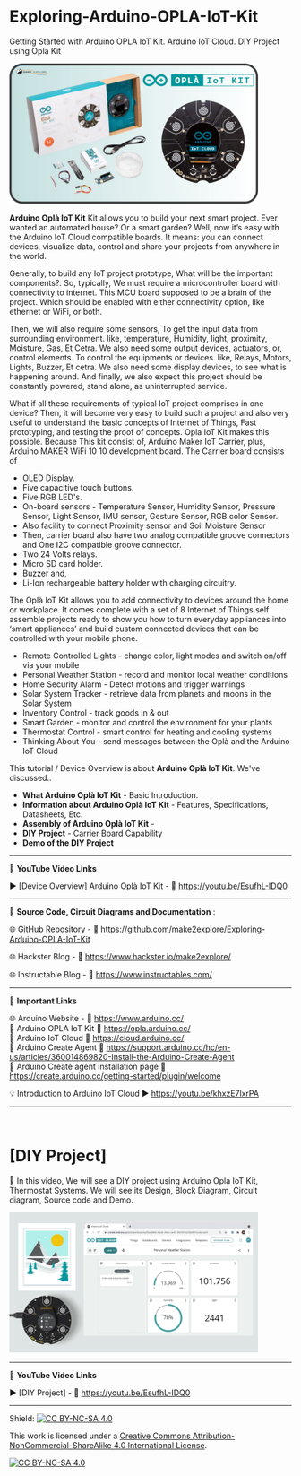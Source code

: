 # Exploring-Arduino-OPLA-IoT-Kit
Getting Started with Arduino OPLA IoT Kit. Arduino IoT Cloud. DIY Project using Opla Kit


<img src="/Images/m2e-opla-Kit-YT-thumb.jpg" height="250" >
  

**Arduino Oplà IoT Kit**  Kit allows you to build your next smart project. Ever wanted an automated house? Or a smart garden? Well, now it’s easy with the Arduino IoT Cloud compatible boards. It means: you can connect devices, visualize data, control and share your projects from anywhere in the world.

Generally, to build any IoT project prototype, What will be the important components?. So, typically, We must require a microcontroller board with connectivity to internet. This MCU board supposed to be a brain of the project. Which should be enabled with either connectivity option, like ethernet or WiFi, or both.

Then, we will also require some sensors, To get the input data from surrounding environment. like, temperature, Humidity, light, proximity, Moisture, Gas, Et Cetra.  We also need some output devices, actuators, or, control elements. To control the equipments or devices. like, Relays, Motors, Lights, Buzzer, Et cetra. We also need some display devices, to see what is happening around. And finally, we also expect this project should be constantly powered, stand alone, as uninterrupted service.

What if all these requirements of typical IoT project comprises in one device? Then, it will become very easy to build such a project and also very useful to understand the basic concepts of Internet of Things, Fast prototyping, and testing the proof of concepts. Opla IoT Kit makes this possible. Because This kit consist of, Arduino Maker IoT Carrier, plus, Arduino MAKER WiFi 10 10 development board. The Carrier board consists of 
- OLED Display. 
- Five capacitive touch buttons. 
- Five RGB LED's. 
- On-board sensors - Temperature Sensor, Humidity Sensor, Pressure Sensor, Light Sensor, IMU sensor, Gesture Sensor, RGB color Sensor. 
- Also facility to connect Proximity sensor and Soil Moisture Sensor
- Then, carrier board also have two analog compatible groove connectors and One I2C compatible groove connector. 
- Two 24 Volts relays. 
- Micro SD card holder. 
- Buzzer and, 
- Li-Ion rechargeable battery holder with charging circuitry. 
  
The Oplà IoT Kit allows you to add connectivity to devices around the home or workplace. It comes complete with a set of 8 Internet of Things self assemble projects ready to show you how to turn everyday appliances into ‘smart appliances’ and build custom connected devices that can be controlled with your mobile phone.

- Remote Controlled Lights - change color, light modes and switch on/off via your mobile
- Personal Weather Station - record and monitor local weather conditions
- Home Security Alarm - Detect motions and trigger warnings
- Solar System Tracker - retrieve data from planets and moons in the Solar System
- Inventory Control - track goods in & out
- Smart Garden - monitor and control the environment for your plants
- Thermostat Control - smart control for heating and cooling systems
- Thinking About You - send messages between the Oplà and the Arduino IoT Cloud  


This tutorial / Device Overview is about **Arduino Oplà IoT Kit**. We've discussed..  
- **What Arduino Oplà IoT Kit** - Basic Introduction. 
- **Information about Arduino Oplà IoT Kit** - Features, Specifications, Datasheets, Etc.  
- **Assembly of Arduino Oplà IoT Kit** - 
- **DIY Project** - Carrier Board Capability
- **Demo of the DIY Project**  


------------------------------------------------------------------------------------------------------

📕 **YouTube Video Links**  

▶️ [Device Overview] Arduino Oplà IoT Kit   - 🔗 https://youtu.be/EsufhL-IDQ0  

-------------------------------------------------------------------------------------------------------
  
📜 **Source Code, Circuit Diagrams and Documentation** : 

🌐 GitHub Repository - 🔗 https://github.com/make2explore/Exploring-Arduino-OPLA-IoT-Kit  
  
🌐 Hackster Blog - 🔗 https://www.hackster.io/make2explore/  
  
🌐 Instructable Blog - 🔗 https://www.instructables.com/  
  
------------------------------------------------------------------------------------------ 

  
📒 **Important Links**  
 
🌐 Arduino Website - 🔗 https://www.arduino.cc/  
📙 Arduino OPLA IoT Kit 🔗 https://opla.arduino.cc/  
📘 Arduino IoT Cloud 🔗 https://cloud.arduino.cc/  
📗 Arduino Create Agent  🔗 https://support.arduino.cc/hc/en-us/articles/360014869820-Install-the-Arduino-Create-Agent  
📒 Arduino Create agent installation page 🔗 https://create.arduino.cc/getting-started/plugin/welcome  

💡 Introduction to Arduino IoT Cloud ▶️ https://youtu.be/khxzE7lxrPA  

  
------------------------------------------------------------------------------------------  

<br />

# [DIY Project]

🚩  In this video, We will see a DIY project using Arduino Opla IoT Kit, Thermostat Systems. We will see its Design, Block Diagram, Circuit diagram, Source code and Demo.    
 
 <img src="/Images/m2e-personal-weather-station.jpg" height="250" >

 ------------------------------------------------------------------------------------------------------

📕 **YouTube Video Links**  

▶️ [DIY Project]  - 🔗 https://youtu.be/EsufhL-IDQ0   

------------------------------------------------------------------------------------------  

Shield: [![CC BY-NC-SA 4.0][cc-by-nc-sa-shield]][cc-by-nc-sa]

This work is licensed under a
[Creative Commons Attribution-NonCommercial-ShareAlike 4.0 International License][cc-by-nc-sa].

[![CC BY-NC-SA 4.0][cc-by-nc-sa-image]][cc-by-nc-sa]

[cc-by-nc-sa]: http://creativecommons.org/licenses/by-nc-sa/4.0/
[cc-by-nc-sa-image]: https://licensebuttons.net/l/by-nc-sa/4.0/88x31.png
[cc-by-nc-sa-shield]: https://img.shields.io/badge/License-CC%20BY--NC--SA%204.0-lightgrey.svg